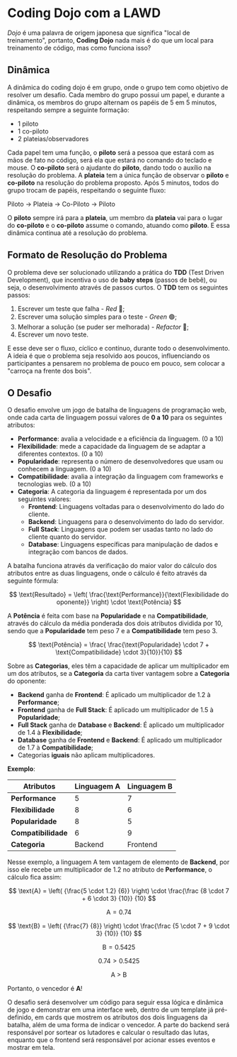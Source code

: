 # Coding Dojo com a LAWD

_Dojo_ é uma palavra de origem japonesa que significa "local de treinamento", portanto, **Coding Dojo** nada mais é do que um local para treinamento de código, mas como funciona isso?

## Dinâmica

A dinâmica do coding dojo é em grupo, onde o grupo tem como objetivo de resolver um desafio. Cada membro do grupo possui um papel, e durante a dinâmica, os membros do grupo alternam os papéis de 5 em 5 minutos, respeitando sempre a seguinte formação:

-   1 piloto
-   1 co-piloto
-   2 plateias/observadores

Cada papel tem uma função, o **piloto** será a pessoa que estará com as mãos de fato no código, será ela que estará no comando do teclado e mouse. O **co-piloto** será o ajudante do **piloto**, dando todo o auxílio na resolução do problema. A **plateia** tem a única função de observar o **piloto** e **co-piloto** na resolução do problema proposto.
Após 5 minutos, todos do grupo trocam de papéis, respeitando o seguinte fluxo:

Piloto -> Plateia -> Co-Piloto -> Piloto

O **piloto** sempre irá para a **plateia**, um membro da **plateia** vai para o lugar do **co-piloto** e o **co-piloto** assume o comando, atuando como **piloto**.
E essa dinâmica continua até a resolução do problema.

## Formato de Resolução do Problema

O problema deve ser solucionado utilizando a prática do **TDD** (Test Driven Development), que incentiva o uso de **baby steps** (passos de bebê), ou seja, o desenvolvimento através de passos curtos. O **TDD** tem os seguintes passos:

1. Escrever um teste que falha - _Red_ 🔴;
2. Escrever uma solução simples para o teste - _Green_ 🟢;
3. Melhorar a solução (se puder ser melhorada) - _Refactor_ 🔵;
4. Escrever um novo teste.

E esse deve ser o fluxo, cíclico e contínuo, durante todo o desenvolvimento. A ideia é que o problema seja resolvido aos poucos, influenciando os participantes a pensarem no problema de pouco em pouco, sem colocar a "carroça na frente dos bois".

## O Desafio

O desafio envolve um jogo de batalha de linguagens de programação web, onde cada carta de linguagem possui valores de **0 a 10** para os seguintes atributos:

-   **Performance**: avalia a velocidade e a eficiência da linguagem. (0 a 10)
-   **Flexibilidade**: mede a capacidade da linguagem de se adaptar a diferentes contextos. (0 a 10)
-   **Popularidade**: representa o número de desenvolvedores que usam ou conhecem a linguagem. (0 a 10)
-   **Compatibilidade**: avalia a integração da linguagem com frameworks e tecnologias web. (0 a 10)
-   **Categoria**: A categoria da linguagem é representada por um dos seguintes valores:
    -   **Frontend**: Linguagens voltadas para o desenvolvimento do lado do cliente.
    -   **Backend**: Linguagens para o desenvolvimento do lado do servidor.
    -   **Full Stack**: Linguagens que podem ser usadas tanto no lado do cliente quanto do servidor.
    -   **Database**: Linguagens específicas para manipulação de dados e integração com bancos de dados.

A batalha funciona através da verificação do maior valor do cálculo dos atributos entre as duas linguagens, onde o cálculo é feito através da seguinte fórmula:

$$
\text{Resultado} = \left( \frac{\text{Performance}}{\text{Flexibilidade do oponente}} \right) \cdot \text{Potência}
$$

A **Potência** é feita com base na **Popularidade** e na **Compatibilidade**, através do cálculo da média ponderada dos dois atributos dividida por 10, sendo que a **Popularidade** tem peso 7 e a **Compatibilidade** tem peso 3.

$$
\text{Potência} = \frac{ \frac{\text{Popularidade} \cdot 7 + \text{Compatibilidade} \cdot 3}{10}}{10}
$$

Sobre as **Categorias**, eles têm a capacidade de aplicar um multiplicador em um dos atributos, se a **Categoria** da carta tiver vantagem sobre a **Categoria** do oponente:

-   **Backend** ganha de **Frontend**: É aplicado um multiplicador de 1.2 à **Performance**;
-   **Frontend** ganha de **Full Stack**: É aplicado um multiplicador de 1.5 à **Popularidade**;
-   **Full Stack** ganha de **Database** e **Backend**: É aplicado um multiplicador de 1.4 à **Flexibilidade**;
-   **Database** ganha de **Frontend** e **Backend**: É aplicado um multiplicador de 1.7 à **Compatibilidade**;
-   Categorias **iguais** não aplicam multiplicadores.

**Exemplo**:

| Atributos           | Linguagem A | Linguagem B |
| ------------------- | ----------- | ----------- |
| **Performance**     | 5           | 7           |
| **Flexibilidade**   | 8           | 6           |
| **Popularidade**    | 8           | 5           |
| **Compatibilidade** | 6           | 9           |
| **Categoria**       | Backend     | Frontend    |

Nesse exemplo, a linguagem A tem vantagem de elemento de **Backend**, por isso ele recebe um multiplicador de 1.2 no atributo de **Performance**, o cálculo fica assim:

$$
\text{A} = \left( {\frac{5 \cdot 1.2} {6}} \right) \cdot \frac{\frac {8 \cdot 7 + 6 \cdot 3} {10}} {10}
$$

$$
\text{A} = {0.74}
$$

$$
\text{B} = \left( {\frac{7} {8}} \right) \cdot \frac{\frac {5 \cdot 7 + 9 \cdot 3} {10}} {10}
$$

$$
\text{B} = {0.5425}
$$

$$
{0.74 > 0.5425}
$$

$$
\text{A > B}
$$

Portanto, o vencedor é **A**!

O desafio será desenvolver um código para seguir essa lógica e dinâmica de jogo e demonstrar em uma interface web, dentro de um template já pré-definido, em cards que mostrem os atributos dos dois linguagens da batalha, além de uma forma de indicar o vencedor. A parte do backend será responsável por sortear os lutadores e calcular o resultado das lutas, enquanto que o frontend será responsável por acionar esses eventos e mostrar em tela.
